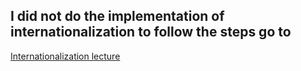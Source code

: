 ## I did not do the implementation of internationalization to follow the steps go to
[Internationalization lecture](https://www.udemy.com/course/microservices-with-spring-boot-and-spring-cloud/learn/lecture/33578764#overview)
